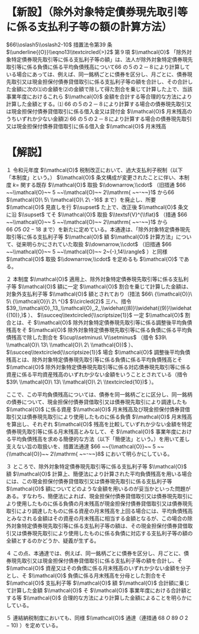 # 【新設】（除外対象特定債券現先取引等に係る支払利子等の額の計算方法）

$66\\oslash5\\oslash2-10$ 措置法令第39 条 $\\underline{{O}}\\eqno13\\textcircled{>}2$ 第９項 $\\mathcal{O}$ 「除外対象特定債券現先取引等に係る支払利子等の額」は、法人が除外対象特定債券現先取引等に係る負債に係る平均負債残高について66 の５の２－８により計算している場合にあっては、例えば、同一銘柄ごとに債券を区分し、月ごとに、債券現先取引又は現金担保付債券貸借取引に係る支払利子等の額を合計し、その合計した金額に次の⑴の金額を⑵の金額で除して得た割合を乗じて計算した上で、当該事業年度におけるこれら $\\mathcal{O}$ 金額を合計する等合理的な方法により計算した金額とする。⑴ 66 の５の２－８により計算する場合の債券現先取引又は現金担保付債券貸借取引に係る借入金又は貸付金 $\\mathcal{O}$ 月末残高のうちいずれか少ない金額⑵ 66 の５の２－８により計算する場合の債券現先取引又は現金担保付債券貸借取引に係る借入金 $\\mathcal{O}$ 月末残高

# 【解説】

１ 令和元年度 $\\mathcal{O}$ 税制改正において、過大支払利子税制（以下「本制度」という。） $\\mathcal{O}$ 条文構成が変更されたことに伴い、本制度 $k=$ 関する既存 $\\mathcal{O}$ 取扱 $\\downarrow,\\cdot$ （旧措通 $66 ~~\\mathcal{O}~~ 5 ~~\\mathcal{O}~~ 2\\mathrm{ ~~-~~}1$ から66 $\\mathcal{O}\ 5\ \\mathcal{O}\ 2\ -16$ まで）を廃止し、所要 $\\mathcal{O}$ 見直しを行 $\\supset$ た上で、改正後 $\\mathcal{O}$ 条文に沿 $\\supset$ てそ $\\mathcal{O}$ 取扱 $\\textsf{V}^{\\flat}$ （措通 $66 ~~\\mathcal{O}~~ 5 ~~\\mathcal{O}~~ 2\\mathrm{ ~~-~~}1$ から $66\ O5\ O2-18$ まで）を新たに定めている。本通達は、「除外対象特定債券現先取引等に係る支払利子等 $\\mathcal{O}$ 額 $\\mathcal{O}$ 計算方法」について、従来明らかにされていた取扱 $\\downarrow,\\cdot$ （旧措通 $66 ~~\\mathcal{O}~~ 5 ~~\\mathcal{O}~~ 2~{-},14\\rangle$ ）と同様 $\\mathcal{O}$ 取扱 $\\downarrow,\\cdot$ を定めるも $\\mathcal{O}$ である。

２ 本制度 $\\mathcal{O}$ 適用上、除外対象特定債券現先取引等に係る支払利子等 $\\mathcal{O}$ 額に一定 $\\mathcal{O}$ 割合を乗じて計算した金額は、対象外支払利子等 $\\mathcal{O}$ 額とされており（措法 $66\ {\\mathcal{O}}\ 5\ {\\mathcal{O}}\ 2\ ^{}$ $\\circled{2}$ 三ハ、措令 $39,,\\mathcal{O},,13,,\\mathcal{O},,2,,\\widehat{(8)}\\widehat{(9)}\\widehat{(10)},)$ ）、 $\\succeq\\textcircled{\\scriptsize{1}}$ 一定 $\\mathcal{O}$ 割合とは、そ $\\mathcal{O}$ 除外対象特定債券現先取引等に係る調整後平均負債残高をそ $\\mathcal{O}$ 除外対象特定債券現先取引等に係る負債に係る平均負債残高で除した割合を $\\cup\\setminus\ V\\setminus$ （措令 $39\ \\mathcal{O}\ 13\ \\mathcal{O}\ 2\ \\mathcal{O})$ ）、 $\\succeq\\textcircled{\\scriptsize{1}}$ 場合 $\\mathcal{O}$ 調整後平均負債残高とは、除外対象特定債券現先取引等に係る負債に係る平均負債残高とそ $\\mathcal{O}$ 除外対象特定債券現先取引等に係る対応債券現先取引等に係る資産に係る平均資産残高のいずれか少ない金額をいうこととされている（措令 $39\ \\mathcal{O}\ 13\ \\mathcal{O}\ 2\ \\textcircled{10})$ ）。

ここで、この平均負債残高については、債券を同一銘柄ごとに区分し、同一銘柄の債券について、現金担保付債券貸借取引又は債券現先取引により調達したも $\\mathcal{O}$ に係る資産 $\\mathcal{O}$ 月末残高及び現金担保付債券貸借取引又は債券現先取引により使用したものに係る負債 $\\mathcal{O}$ 月末残高を算出し、それぞれ $\\mathcal{O}$ 残高を比較していずれか少ない金額を特定債券現先取引等に係る月末残高とみなして、そ $\\mathcal{O}$ 事業年度における平均負債残高を求める簡便的な方法（以下「簡便法」という。）を用いて差し支えない旨の取扱いを、措置法通達 $66 ~~{\\mathcal{O}}~~ 5 ~~{\\mathcal{O}}~~ 2\\mathrm{ ~~-~~}8$ において明らかにしている。

３ ところで、除外対象特定債券現先取引等に係る支払利子等 $\\mathcal{O}$ 額 $\\mathcal{O}$ 計算上、簡便法により計算された平均負債残高を用いる場合には、この現金担保付債券貸借取引又は債券現先取引に係る支払利子等 $\\mathcal{O}$ 額についてどのような金額を用いるのが妥当かといった問題がある。すなわち、簡便法によれば、現金担保付債券貸借取引又は債券現先取引により使用したものに係る負債の月末残高が現金担保付債券貸借取引又は債券現先取引により調達したものに係る資産の月末残高を上回る場合には、平均負債残高とみなされる金額はその資産の月末残高に相当する金額となるが、この場合の除外対象特定債券現先取引等に係る支払利子等の額は、その現金担保付債券貸借取引又は債券現先取引により使用したものに係る負債に対応する支払利子等の額の全額とするのかどうか、疑義が生ずる。

４ この点、本通達では、例えば、同一銘柄ごとに債券を区分し、月ごとに、債券現先取引又は現金担保付債券貸借取引に係る支払利子等の額を合計し、そ $\\mathcal{O}$ 資産又はその負債に係る月末残高のいずれか少ない金額を分子とし、そ $\\mathcal{O}$ 負債に係る月末残高を分母とした割合をそ $\\mathcal{O}$ 支払利子等 $\\mathcal{O}$ 額 $\\mathcal{O}$ 合計額に乗じて計算した金額 $\\mathcal{O}$ そ $\\mathcal{O}$ 事業年度における合計額とする等 $\\mathcal{O}$ 合理的な方法により計算した金額によることを明らかにしている。

５ 連結納税制度においても、同様 $\\mathcal{O}$ 通達（連措通 $68\ O\ 89\ O\ 2-10)$ ）を定めている。
